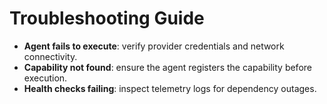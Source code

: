 # Troubleshooting Guide

- **Agent fails to execute**: verify provider credentials and network connectivity.
- **Capability not found**: ensure the agent registers the capability before execution.
- **Health checks failing**: inspect telemetry logs for dependency outages.
